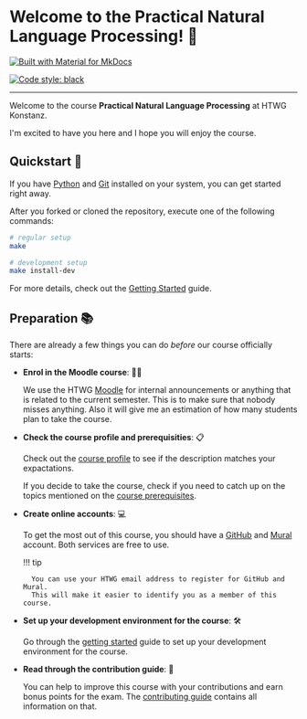 # Welcome to the Practical Natural Language Processing! 👋

[![Built with Material for MkDocs](https://img.shields.io/badge/Material_for_MkDocs-526CFE?style=for-the-badge&logo=MaterialForMkDocs&logoColor=white)](https://squidfunk.github.io/mkdocs-material/)

[![Code style: black](https://img.shields.io/badge/code%20style-black-000000.svg)](https://github.com/psf/black)

---

Welcome to the course **Practical Natural Language Processing** at HTWG Konstanz.

I'm excited to have you here and I hope you will enjoy the course.

## Quickstart 🚀

If you have [Python](https://docs.python.org/3/) and [Git](https://git-scm.com/) installed on your system, you can get started right away.

After you forked or cloned the repository, execute one of the following commands:

```sh
# regular setup
make

# development setup
make install-dev
```

For more details, check out the [Getting Started](./getting_started.md) guide.

## Preparation 📚

There are already a few things you can do _before_ our course officially starts:

- **Enrol in the Moodle course**: 🙋‍♂️

    We use the HTWG [Moodle](https://moodle.htwg-konstanz.de/moodle/) for internal announcements or anything that is related to the current semester.
    This is to make sure that nobody misses anything.
    Also it will give me an estimation of how many students plan to take the course.

- **Check the course profile and prerequisities**: 📋

    Check out the [course profile](./course_profile.md) to see if the description matches your expactations.

    If you decide to take the course, check if you need to catch up on the topics mentioned on the [course prerequisites](./course_profile.md#prerequisites).

- **Create online accounts**: 💻

    To get the most out of this course, you should have a [GitHub](https://github.com/) and [Mural](https://www.mural.co/) account.
    Both services are free to use.

    !!! tip

        You can use your HTWG email address to register for GitHub and Mural.
        This will make it easier to identify you as a member of this course.

- **Set up your development environment for the course**: 🛠️

    Go through the [getting started](./getting_started.md) guide to set up your development environment for the course.

- **Read through the contribution guide**: 👐

    You can help to improve this course with your contributions and earn bonus points for the exam.
    The [contributing guide](https://github.com/pkeilbach/htwg-practical-nlp/blob/main/CONTRIBUTING.md) contains all information on that.
